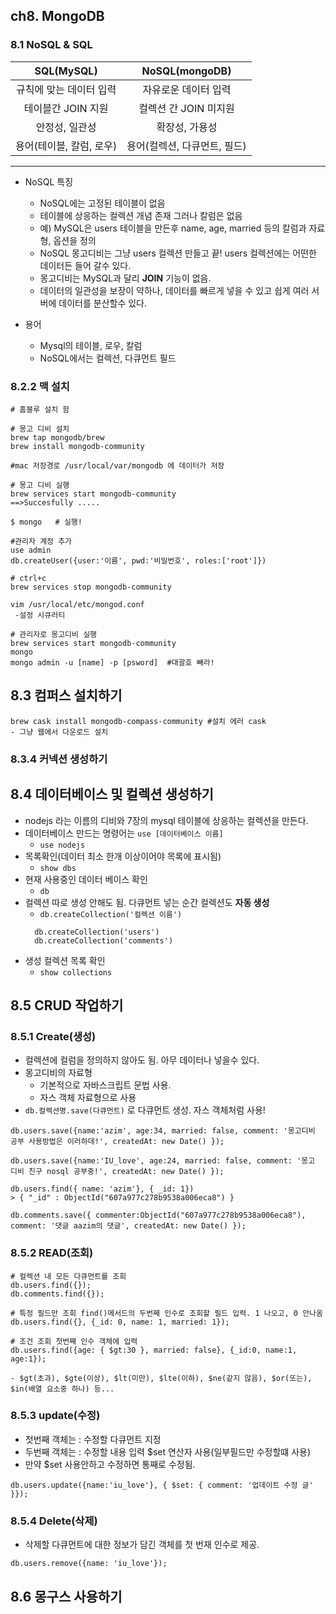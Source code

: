 ## ch8. MongoDB
### 8.1 NoSQL & SQL

| SQL(MySQL) |  NoSQL(mongoDB)  |
| :-------: | :------: |
|    규칙에 맞는 데이터 입력 |   자유로운 데이터 입력    |
|   테이블간 JOIN 지원 | 컬렉션 간 JOIN 미지원 |
|   안정성, 일관성 | 확장성, 가용성 |
|   용어(테이블, 칼럼, 로우) | 용어(컬렉션, 다큐먼트, 필드) |
___
- NoSQL 특징
  - NoSQL에는 고정된 테이블이 없음
  - 테이블에 상응하는 컬렉션 개념 존재 그러나 칼럼은 없음
  - 예) MySQL은 users 테이블을 만든후 name, age, married 등의 칼럼과 자료형, 옵션을 정의
  - NoSQL 몽고디비는 그냥 users 컬렉션 만들고 끝! users 컬렉션에는 어떤한 데이터든 들어 갈수 있다.
  - 몽고디비는 MySQL과 달리 **JOIN** 기능이 없음.
  - 데이터의 일관성을 보장이 약하나, 데이터를 빠르게 넣을 수 있고 쉽게 여러 서버에 데이터를 분산할수 있다. 

- 용어
  - Mysql의 테이블, 로우, 칼럼
  - NoSQL에서는 컬렉션, 다큐먼트 필드

### 8.2.2  맥 설치
```
# 홈블루 설치 함

# 몽고 디비 설치
brew tap mongodb/brew
brew install mongodb-community

#mac 저장경로 /usr/local/var/mongodb 에 데이터가 저장

# 몽고 디비 실행
brew services start mongodb-community
==>Succesfully .....

$ mongo   # 실행!

#관리자 계정 추가
use admin
db.createUser({user:'이름', pwd:'비밀번호', roles:['root']})

# ctrl+c
brew services stop mongodb-community

vim /usr/local/etc/mongod.conf
 -설정 시큐러티

# 관리자로 몽고디비 실행
brew services start mongodb-community
mongo 
mongo admin -u [name] -p [psword]  #대괄호 빼라!
```

## 8.3 컴퍼스 설치하기
```
brew cask install mongodb-compass-community #설치 에러 cask
- 그냥 웹에서 다운로드 설치
```

### 8.3.4 커넥션 생성하기
 
## 8.4 데이터베이스 및 컬렉션 생성하기
- nodejs 라는 이름의 디비와 7장의 mysql 테이블에 상응하는 컬렉션을 만든다.
- 데이터베이스 만드는 명령어는 `use [데이터베이스 이름]`
  - `use nodejs`
- 목록확인(데이터 최소 한개 이상이어야 목록에 표시됨)
  - `show dbs`
- 현재 사용중인 데이터 베이스 확인 
  - `db`
- 컬렉션 따로 생성 안해도 됨. 다큐먼트 넣는 순간 컬렉션도 **자동 생성**
  - `db.createCollection('컬렉션 이름')`
  ```
    db.createCollection('users')
    db.createCollection('comments')
  ```
- 생성 컬렉션 목록 확인
  - `show collections`

## 8.5 CRUD 작업하기
### 8.5.1 Create(생성)
- 컬렉션에 컬럼을 정의하지 않아도 됨. 아무 데이터나 넣을수 있다.
- 몽고디비의 자료형
  - 기본적으로 자바스크립트 문법 사용.
  - 자스 객체 자료형으로 사용
- `db.컬렉션명.save(다큐먼트)` 로 다큐먼트 생성. 자스 객체처럼 사용!
```
db.users.save({name:'azim', age:34, married: false, comment: '몽고디비 공부 사용방법은 이러하데!', createdAt: new Date() });

db.users.save({name:'IU_love', age:24, married: false, comment: '몽고 디비 친구 nosql 공부중!', createdAt: new Date() });

db.users.find({ name: 'azim'}, { _id: 1})
> { "_id" : ObjectId("607a977c278b9538a006eca8") }

db.comments.save({ commenter:ObjectId("607a977c278b9538a006eca8"), comment: '댓글 aazim의 댓글', createdAt: new Date() });
```

### 8.5.2 READ(조회)
```
# 컬렉션 내 모든 다큐먼트를 조회
db.users.find({});
db.comments.find({});

# 특정 필드만 조회 find()메서드의 두번째 인수로 조회할 필드 입력. 1 나오고, 0 안나옴
db.users.find({}, {_id: 0, name: 1, married: 1});

# 조건 조회 첫번째 인수 객체에 입력
db.users.find({age: { $gt:30 }, married: false}, {_id:0, name:1, age:1});

- $gt(초과), $gte(이상), $lt(미만), $lte(이하), $ne(같지 않음), $or(또는), $in(배열 요소중 하나) 등...
```

### 8.5.3 update(수정)
- 첫번째 객체는 : 수정할 다큐먼트 지정
- 두번째 객체는 : 수정할 내용 입력 $set 연산자 사용(일부필드만 수정할떄 사용)
- 만약 $set 사용안하고 수정하면 통째로 수정됨.
```
db.users.update({name:'iu_love'}, { $set: { comment: '업데이트 수정 글' }});
```

### 8.5.4 Delete(삭제)
- 삭제할 다큐먼트에 대한 정보가 담긴 객체를 첫 번재 인수로 제공.
```
db.users.remove({name: 'iu_love'});
```

## 8.6 몽구스 사용하기








